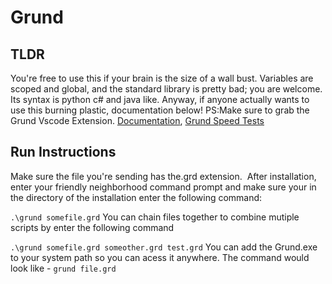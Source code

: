 # Grund 
## TLDR
You're free to use this if your brain is the size of a wall bust.
Variables are scoped and global, and the standard library is pretty bad; you are welcome.
Its syntax is python c# and java like. 
Anyway, if anyone actually wants to use this burning plastic, documentation below! PS:Make sure to grab the Grund Vscode Extension.
[Documentation](https://github.com/GunMetalBlack/Grund/wiki),
[Grund Speed Tests](https://docs.google.com/spreadsheets/d/1rW4sEgHRKovaxHGaUdG8YHd5OibnwNfNGlLQ4VjN1Rk/edit?usp=sharing)
## Run Instructions
Make sure the file you're sending has the.grd extension. 
After installation, enter your friendly neighborhood command prompt and make sure your in the directory of the installation enter the following command:

``` .\grund somefile.grd ```
You can chain files together to combine mutiple scripts by enter the following command

``` .\grund somefile.grd someother.grd test.grd ```
You can add the Grund.exe to your system path so you can acess it anywhere. The command would look like -
``` grund file.grd ```



  
